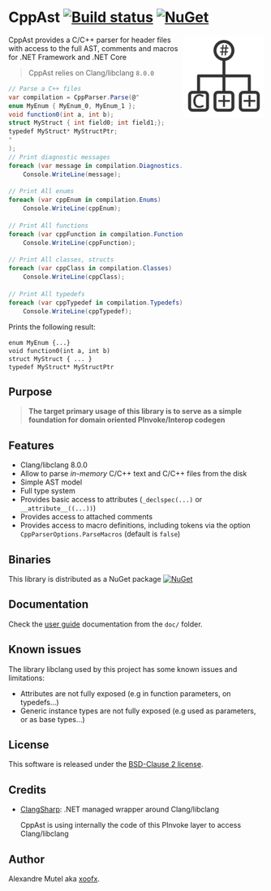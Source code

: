 # CppAst [![Build status](https://ci.appveyor.com/api/projects/status/75a6tolv5evpv5j4?svg=true)](https://ci.appveyor.com/project/xoofx/cppast)   [![NuGet](https://img.shields.io/nuget/v/CppAst.svg)](https://www.nuget.org/packages/CppAst/)

<img align="right" width="160px" height="160px" src="img/cppast.png">

CppAst provides a C/C++ parser for header files with access to the full AST, comments and macros for .NET Framework and .NET Core

> CppAst relies on Clang/libclang `8.0.0`

```C#
// Parse a C++ files
var compilation = CppParser.Parse(@"
enum MyEnum { MyEnum_0, MyEnum_1 };
void function0(int a, int b);
struct MyStruct { int field0; int field1;};
typedef MyStruct* MyStructPtr;
"
);
// Print diagnostic messages
foreach (var message in compilation.Diagnostics.Messages)
    Console.WriteLine(message);

// Print All enums
foreach (var cppEnum in compilation.Enums)
    Console.WriteLine(cppEnum);

// Print All functions
foreach (var cppFunction in compilation.Functions)
    Console.WriteLine(cppFunction);

// Print All classes, structs
foreach (var cppClass in compilation.Classes)
    Console.WriteLine(cppClass);

// Print All typedefs
foreach (var cppTypedef in compilation.Typedefs)
    Console.WriteLine(cppTypedef);
```

Prints the following result:

```
enum MyEnum {...}
void function0(int a, int b)
struct MyStruct { ... }
typedef MyStruct* MyStructPtr
```

## Purpose

> **The target primary usage of this library is to serve as a simple foundation for domain oriented PInvoke/Interop codegen**

## Features

- Clang/libclang 8.0.0
- Allow to parse *in-memory* C/C++ text and C/C++ files from the disk
- Simple AST model
- Full type system
- Provides basic access to attributes (`_declspec(...)` or `__attribute__((...))`)
- Provides access to attached comments
- Provides access to macro definitions, including tokens via the option `CppParserOptions.ParseMacros` (default is `false`)

## Binaries

This library is distributed as a NuGet package [![NuGet](https://img.shields.io/nuget/v/CppAst.svg)](https://www.nuget.org/packages/CppAst/)

## Documentation

Check the [user guide](doc/readme.md) documentation from the `doc/` folder.

## Known issues

The library libclang used by this project has some known issues and limitations:

- Attributes are not fully exposed (e.g in function parameters, on typedefs...)
- Generic instance types are not fully exposed (e.g used as parameters, or as base types...) 

## License

This software is released under the [BSD-Clause 2 license](https://opensource.org/licenses/BSD-2-Clause). 

## Credits

* [ClangSharp](https://github.com/microsoft/ClangSharp): .NET managed wrapper around Clang/libclang

  CppAst is using internally the code of this PInvoke layer to access Clang/libclang

## Author

Alexandre Mutel aka [xoofx](http://xoofx.com).
